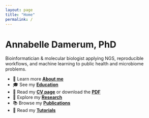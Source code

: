 ```yaml
---
layout: page
title: "Home"
permalink: /
---
```


# Annabelle Damerum, PhD

Bioinformatician & molecular biologist applying NGS, reproducible workflows, and machine learning to public health and microbiome problems.

- 🔬 Learn more **[About me](/about)**  
- 🎓 See my **[Education](/education)**  
- 📄 Read my **[CV page](/cv)** or download the **[PDF](/assets/cv/Annabelle_Damerum_CV.pdf)**  
- 🧪 Explore my **[Research](/research)**  
- 📚 Browse my **[Publications](/publications)**  
- 🧰 Read my **[Tutorials](/tutorials/)**  
